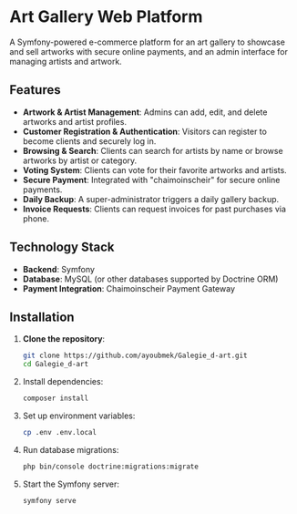 # Art Gallery Web Platform

A Symfony-powered e-commerce platform for an art gallery to showcase and sell artworks with secure online payments, and an admin interface for managing artists and artwork.

## Features

- **Artwork & Artist Management**: Admins can add, edit, and delete artworks and artist profiles.
- **Customer Registration & Authentication**: Visitors can register to become clients and securely log in.
- **Browsing & Search**: Clients can search for artists by name or browse artworks by artist or category.
- **Voting System**: Clients can vote for their favorite artworks and artists.
- **Secure Payment**: Integrated with "chaimoinscheir" for secure online payments.
- **Daily Backup**: A super-administrator triggers a daily gallery backup.
- **Invoice Requests**: Clients can request invoices for past purchases via phone.

## Technology Stack

- **Backend**: Symfony
- **Database**: MySQL (or other databases supported by Doctrine ORM)
- **Payment Integration**: Chaimoinscheir Payment Gateway

## Installation

1. **Clone the repository**:
   ```bash
   git clone https://github.com/ayoubmek/Galegie_d-art.git
   cd Galegie_d-art
2. Install dependencies:
   ```bash
   composer install
   
4. Set up environment variables:
   ```bash
   cp .env .env.local
   
6. Run database migrations:
   ```bash
   php bin/console doctrine:migrations:migrate

8. Start the Symfony server:
   ```bash
   symfony serve



